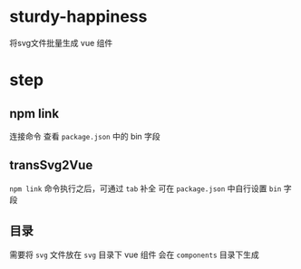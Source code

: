 # sturdy-happiness
将svg文件批量生成 vue 组件


# step

## npm link
连接命令
查看 `package.json` 中的 bin 字段

## transSvg2Vue
`npm link` 命令执行之后，可通过 `tab` 补全
可在 `package.json` 中自行设置 `bin` 字段

## 目录
需要将 `svg` 文件放在 `svg` 目录下
vue 组件 会在 `components` 目录下生成